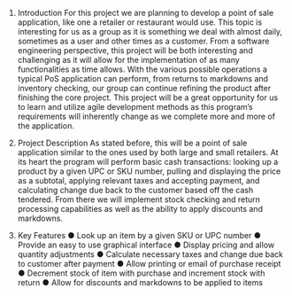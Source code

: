 1. Introduction 
For this project we are planning to develop a point of sale application, like one a retailer or restaurant would use. This topic is interesting for us as a group as it is something we deal with almost daily, sometimes as a user and other times as a customer. From a software engineering perspective, this project will be both interesting and challenging as it will allow for the implementation of as many functionalities as time allows. With the various possible operations a typical PoS application can perform, from returns to markdowns and inventory checking, our group can continue refining the product after finishing the core project. This project will be a great opportunity for us to learn and utilize agile development methods as this program’s requirements will inherently change as we complete more and more of the application. 

2. Project Description
As stated before, this will be a point of sale application similar to the ones used by both large and small retailers. At its heart the program will perform basic cash transactions: looking up a product by a given UPC or SKU number, pulling and displaying the price as a subtotal, applying relevant taxes and accepting payment, and calculating change due back to the customer based off the cash tendered. From there we will implement stock checking and return processing capabilities as well as the ability to apply discounts and markdowns. 

3. Key Features 
● Look up an item by a given SKU or UPC number 
● Provide an easy to use graphical interface 
● Display pricing and allow quantity adjustments 
● Calculate necessary taxes and change due back to customer after payment 
● Allow printing or email of purchase receipt 
● Decrement stock of item with purchase and increment stock with return 
● Allow for discounts and markdowns to be applied to items 

